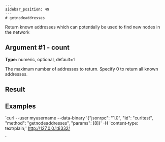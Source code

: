 
    ---
    sidebar_position: 49
    ---
    # getnodeaddresses

Return known addresses which can potentially be used to find new nodes in the network

## Argument #1 - count

**Type:** numeric, optional, default=1

The maximum number of addresses to return. Specify 0 to return all known addresses.

## Result

## Examples

`curl --user myusername --data-binary '{"jsonrpc": "1.0", "id": "curltest", "method": "getnodeaddresses", "params": [8]}' -H 'content-type: text/plain;' http://127.0.0.1:8332/

`